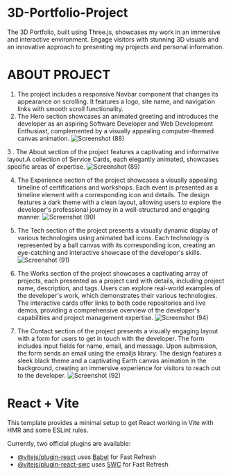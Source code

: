 # 3D-Portfolio-Project
The 3D Portfolio, built using Three.js, showcases my work in an immersive and interactive environment. Engage visitors with stunning 3D visuals and an innovative approach to presenting my projects and personal information.

# ABOUT PROJECT
1. The project includes a responsive Navbar component that changes its appearance on scrolling. It features a logo, site name, and navigation links with smooth scroll functionality.
2. The Hero section showcases an animated greeting and introduces the developer as an aspiring Software Developer and Web Development Enthusiast, complemented by a visually appealing computer-themed canvas animation.
![Screenshot (88)](https://github.com/Khushiarora18/3D-Portfolio-Project/assets/91714234/f450d215-3105-48c1-b830-b42d4bd393a8)

3 . The About section of the project features a captivating and informative layout.A collection of Service Cards, each elegantly animated, showcases specific areas of expertise.
![Screenshot (89)](https://github.com/Khushiarora18/3D-Portfolio-Project/assets/91714234/2e37843b-fd00-4bfa-baaf-0b1c727b138b)

4. The Experience section of the project showcases a visually appealing timeline of certifications and workshops. Each event is presented as a timeline element with a corresponding icon and details. The design features a dark theme with a clean layout, allowing users to explore the developer's professional journey in a well-structured and engaging manner.
![Screenshot (90)](https://github.com/Khushiarora18/3D-Portfolio-Project/assets/91714234/15844ffa-4e4a-4d2c-8b48-5608aeaea385)

5. The Tech section of the project presents a visually dynamic display of various technologies using animated ball icons. Each technology is represented by a ball canvas with its corresponding icon, creating an eye-catching and interactive showcase of the developer's skills.
![Screenshot (91)](https://github.com/Khushiarora18/3D-Portfolio-Project/assets/91714234/3dcff7e7-0320-4c17-b6d3-0a5cac12df48)

6. The Works section of the project showcases a captivating array of projects, each presented as a project card with details, including project name, description, and tags. Users can explore real-world examples of the developer's work, which demonstrates their various technologies. The interactive cards offer links to both code repositories and live demos, providing a comprehensive overview of the developer's capabilities and project management expertise.
![Screenshot (94)](https://github.com/Khushiarora18/3D-Portfolio-Project/assets/91714234/79d85292-7de3-4de3-8fed-8e622ae4c92e)

7. The Contact section of the project presents a visually engaging layout with a form for users to get in touch with the developer. The form includes input fields for name, email, and message. Upon submission, the form sends an email using the emailjs library. The design features a sleek black theme and a captivating Earth canvas animation in the background, creating an immersive experience for visitors to reach out to the developer.
![Screenshot (92)](https://github.com/Khushiarora18/3D-Portfolio-Project/assets/91714234/09bcf635-5fed-4b09-9a16-aab76e80f5f2)


# React + Vite

This template provides a minimal setup to get React working in Vite with HMR and some ESLint rules.

Currently, two official plugins are available:

- [@vitejs/plugin-react](https://github.com/vitejs/vite-plugin-react/blob/main/packages/plugin-react/README.md) uses [Babel](https://babeljs.io/) for Fast Refresh
- [@vitejs/plugin-react-swc](https://github.com/vitejs/vite-plugin-react-swc) uses [SWC](https://swc.rs/) for Fast Refresh

